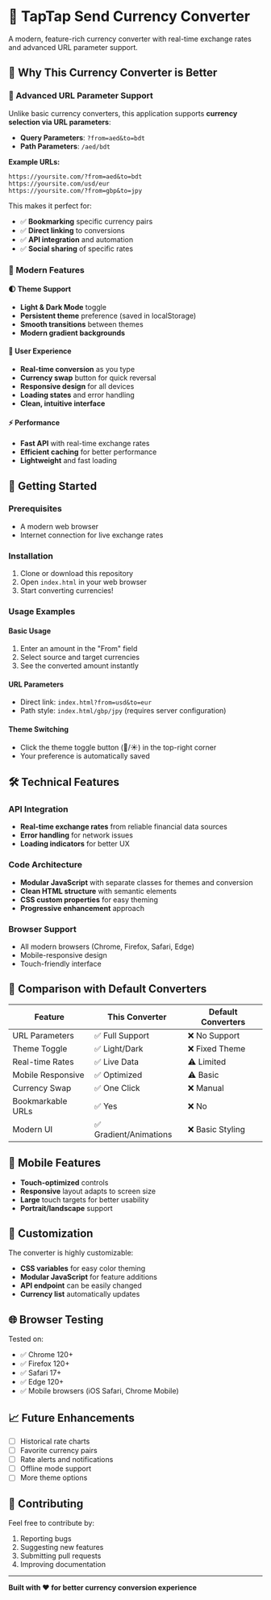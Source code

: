 # 💱 TapTap Send Currency Converter

A modern, feature-rich currency converter with real-time exchange rates and advanced URL parameter support.

## 🌟 Why This Currency Converter is Better

### 🔗 Advanced URL Parameter Support

Unlike basic currency converters, this application supports **currency selection via URL parameters**:

- **Query Parameters**: `?from=aed&to=bdt`
- **Path Parameters**: `/aed/bdt`

**Example URLs:**

```
https://yoursite.com/?from=aed&to=bdt
https://yoursite.com/usd/eur
https://yoursite.com/?from=gbp&to=jpy
```

This makes it perfect for:

- ✅ **Bookmarking** specific currency pairs
- ✅ **Direct linking** to conversions
- ✅ **API integration** and automation
- ✅ **Social sharing** of specific rates

### 🎨 Modern Features

#### 🌓 Theme Support

- **Light & Dark Mode** toggle
- **Persistent theme** preference (saved in localStorage)
- **Smooth transitions** between themes
- **Modern gradient backgrounds**

#### 💫 User Experience

- **Real-time conversion** as you type
- **Currency swap** button for quick reversal
- **Responsive design** for all devices
- **Loading states** and error handling
- **Clean, intuitive interface**

#### ⚡ Performance

- **Fast API** with real-time exchange rates
- **Efficient caching** for better performance
- **Lightweight** and fast loading

## 🚀 Getting Started

### Prerequisites

- A modern web browser
- Internet connection for live exchange rates

### Installation

1. Clone or download this repository
2. Open `index.html` in your web browser
3. Start converting currencies!

### Usage Examples

#### Basic Usage

1. Enter an amount in the "From" field
2. Select source and target currencies
3. See the converted amount instantly

#### URL Parameters

- Direct link: `index.html?from=usd&to=eur`
- Path style: `index.html/gbp/jpy` (requires server configuration)

#### Theme Switching

- Click the theme toggle button (🌙/☀️) in the top-right corner
- Your preference is automatically saved

## 🛠 Technical Features

### API Integration

- **Real-time exchange rates** from reliable financial data sources
- **Error handling** for network issues
- **Loading indicators** for better UX

### Code Architecture

- **Modular JavaScript** with separate classes for themes and conversion
- **Clean HTML structure** with semantic elements
- **CSS custom properties** for easy theming
- **Progressive enhancement** approach

### Browser Support

- All modern browsers (Chrome, Firefox, Safari, Edge)
- Mobile-responsive design
- Touch-friendly interface

## 🎯 Comparison with Default Converters

| Feature           | This Converter         | Default Converters |
| ----------------- | ---------------------- | ------------------ |
| URL Parameters    | ✅ Full Support        | ❌ No Support      |
| Theme Toggle      | ✅ Light/Dark          | ❌ Fixed Theme     |
| Real-time Rates   | ✅ Live Data           | ⚠️ Limited         |
| Mobile Responsive | ✅ Optimized           | ⚠️ Basic           |
| Currency Swap     | ✅ One Click           | ❌ Manual          |
| Bookmarkable URLs | ✅ Yes                 | ❌ No              |
| Modern UI         | ✅ Gradient/Animations | ❌ Basic Styling   |

## 📱 Mobile Features

- **Touch-optimized** controls
- **Responsive** layout adapts to screen size
- **Large** touch targets for better usability
- **Portrait/landscape** support

## 🔧 Customization

The converter is highly customizable:

- **CSS variables** for easy color theming
- **Modular JavaScript** for feature additions
- **API endpoint** can be easily changed
- **Currency list** automatically updates

## 🌐 Browser Testing

Tested on:

- ✅ Chrome 120+
- ✅ Firefox 120+
- ✅ Safari 17+
- ✅ Edge 120+
- ✅ Mobile browsers (iOS Safari, Chrome Mobile)

## 📈 Future Enhancements

- [ ] Historical rate charts
- [ ] Favorite currency pairs
- [ ] Rate alerts and notifications
- [ ] Offline mode support
- [ ] More theme options

## 🤝 Contributing

Feel free to contribute by:

1. Reporting bugs
2. Suggesting new features
3. Submitting pull requests
4. Improving documentation

---

**Built with ❤️ for better currency conversion experience**
